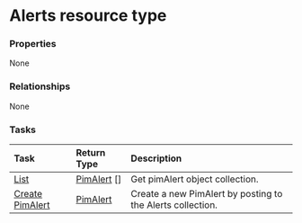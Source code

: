# Alerts resource type



### Properties
None

### Relationships
None


### Tasks

| Task		   | Return Type	|Description|
|:---------------|:--------|:----------|
|[List](../api/pimalert_list.md) | [PimAlert](pimalert.md) [] |Get pimAlert object collection. |
|[Create PimAlert](../api/pimalert_post_alerts.md) |[PimAlert](pimalert.md)| Create a new PimAlert by posting to the Alerts collection.|

<!-- uuid: 8f0cb7a5-fc51-4876-b23e-c4ddb66d9619
2015-10-16 23:06:03 UTC -->
<!-- {
  "type": "#page.annotation",
  "description": "Alerts resource",
  "keywords": "",
  "section": "documentation",
  "tocPath": ""
}-->